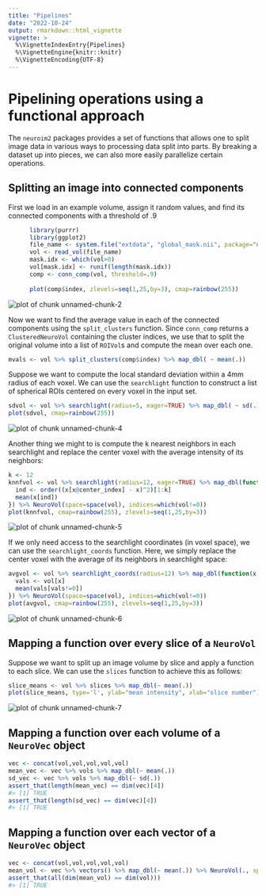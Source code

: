 ```yaml
---
title: "Pipelines"
date: "2022-10-24"
output: rmarkdown::html_vignette
vignette: >
  %\VignetteIndexEntry{Pipelines}
  %\VignetteEngine{knitr::knitr}
  %\VignetteEncoding{UTF-8}
---
```




Pipelining operations using a functional approach
===================

The `neuroim2` packages provides a set of functions that allows one to split image data in various ways to processing data split into parts. By breaking a dataset up into pieces, we can also more easily parallelize certain operations. 

## Splitting an image into connected components

First we load in an example volume, assign it random values, and find its connected components with a threshold of .9


```r
      library(purrr)
      library(ggplot2)
      file_name <- system.file("extdata", "global_mask.nii", package="neuroim2")
      vol <- read_vol(file_name)
      mask.idx <- which(vol>0)
      vol[mask.idx] <- runif(length(mask.idx))
      comp <- conn_comp(vol, threshold=.9)
      
      plot(comp$index, zlevels=seq(1,25,by=3), cmap=rainbow(255))
```

![plot of chunk unnamed-chunk-2](figure/unnamed-chunk-2-1.png)

Now we want to find the average value in each of the connected components using the `split_clusters` function. Since `conn_comp` returns a `ClusteredNeuroVol` containing the cluster indices, we use that to split the original volume into a list of `ROIVol`s and compute the mean over each one.


```r
mvals <- vol %>% split_clusters(comp$index) %>% map_dbl( ~ mean(.))
```
    
Suppose we want to compute the local standard deviation within a 4mm radius of each voxel. We can use the `searchlight` function to construct a list of spherical ROIs centered on every voxel in the input set.


```r
sdvol <- vol %>% searchlight(radius=5, eager=TRUE) %>% map_dbl( ~ sd(.)) %>% NeuroVol(space=space(vol), indices=which(vol!=0))
plot(sdvol, cmap=rainbow(255))
```

![plot of chunk unnamed-chunk-4](figure/unnamed-chunk-4-1.png)

Another thing we might to is compute the k nearest neighbors in each searchlight and replace the center voxel with the average intensity of its neighbors:


```r
k <- 12
knnfvol <- vol %>% searchlight(radius=12, eager=TRUE) %>% map_dbl(function(x) {
  ind <- order((x[x@center_index] - x)^2)[1:k]
  mean(x[ind])
}) %>% NeuroVol(space=space(vol), indices=which(vol!=0))
plot(knnfvol, cmap=rainbow(255), zlevels=seq(1,25,by=3))
```

![plot of chunk unnamed-chunk-5](figure/unnamed-chunk-5-1.png)

If we only need access to the searchlight coordinates (in voxel space), we can use the `searchlight_coords` function. Here, we simply replace the center voxel with the average of its neighbors in searchlight space:


```r
avgvol <- vol %>% searchlight_coords(radius=12) %>% map_dbl(function(x) {
  vals <- vol[x]
  mean(vals[vals!=0])
}) %>% NeuroVol(space=space(vol), indices=which(vol!=0))
plot(avgvol, cmap=rainbow(255), zlevels=seq(1,25,by=3))
```

![plot of chunk unnamed-chunk-6](figure/unnamed-chunk-6-1.png)

## Mapping a function over every slice of a `NeuroVol`

Suppose we want to split up an image volume by slice and apply a function to each slice. We can use the `slices` function to achieve this as follows:


```r
slice_means <- vol %>% slices %>% map_dbl(~ mean(.))
plot(slice_means, type='l', ylab="mean intensity", xlab="slice number")
```

![plot of chunk unnamed-chunk-7](figure/unnamed-chunk-7-1.png)

## Mapping a function over each volume of a `NeuroVec` object


```r
vec <- concat(vol,vol,vol,vol,vol)
mean_vec <- vec %>% vols %>% map_dbl(~ mean(.))
sd_vec <- vec %>% vols %>% map_dbl(~ sd(.))
assert_that(length(mean_vec) == dim(vec)[4])
#> [1] TRUE
assert_that(length(sd_vec) == dim(vec)[4])
#> [1] TRUE
```

## Mapping a function over each vector of a `NeuroVec` object


```r
vec <- concat(vol,vol,vol,vol,vol)
mean_vol <- vec %>% vectors() %>% map_dbl(~ mean(.)) %>% NeuroVol(., space=space(vol))
assert_that(all(dim(mean_vol) == dim(vol)))
#> [1] TRUE
```
